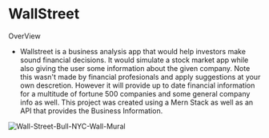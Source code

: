 # WallStreet


OverView

- Wallstreet is a business analysis app that would help investors make sound financial decisions. It would simulate a stock market app while also giving the user some information about the given company. Note this wasn't made by financial profesionals and apply suggestions at your own descretion. However it will provide up to date financial information for a multitude of fortune 500 companies and some general company info as well. This project was created using a Mern Stack as well as an API that provides the Business Information.

![Wall-Street-Bull-NYC-Wall-Mural](https://github.com/F2easy/WallStreet/assets/101888578/4b40b6bc-3a51-45ee-8f6b-3a410fb1352f)
